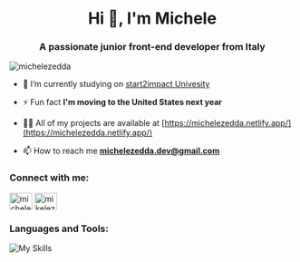 <h1 align="center">Hi 👋, I'm Michele</h1>
<h3 align="center">A passionate junior front-end developer from Italy</h3>

<p align="left"> <img src="https://komarev.com/ghpvc/?username=michelezedda&label=Profile%20views&color=0e75b6&style=flat" alt="michelezedda" /> </p>

- 🔭 I’m currently studying on [start2impact Univesity](https://www.start2impact.it/)

- ⚡ Fun fact **I'm moving to the United States next year**

- 👨‍💻 All of my projects are available at [https://michelezedda.netlify.app/](https://michelezedda.netlify.app/)

- 📫 How to reach me **michelezedda.dev@gmail.com**

<h3 align="left">Connect with me:</h3>
<p align="left">
<a href="https://linkedin.com/in/michele-zedda-8a24002a0" target="blank"><img align="center" src="https://raw.githubusercontent.com/rahuldkjain/github-profile-readme-generator/master/src/images/icons/Social/linked-in-alt.svg" alt="michele-zedda-8a24002a0" height="30" width="40" /></a>
<a href="https://instagram.com/mikelez" target="blank"><img align="center" src="https://raw.githubusercontent.com/rahuldkjain/github-profile-readme-generator/master/src/images/icons/Social/instagram.svg" alt="mikelez" height="30" width="40" /></a>
</p>

<h3 align="left">Languages and Tools:</h3>

![My Skills](https://skillicons.dev/icons?i=html,css,js,react,vite,bootstrap,npm,babel,nodejs,sass,tailwind,vscode,git,github,canva,webpack,netlify)
<br/>
